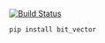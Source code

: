 [![Build Status](https://travis-ci.org/leonardt/bit_vector.svg?branch=master)](https://travis-ci.org/leonardt/bit_vector)

```
pip install bit_vector
```
